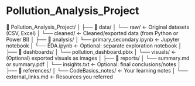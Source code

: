 # Pollution_Analysis_Project

📁 Pollution_Analysis_Project/
│
├── 📁 data/
│   └── raw/                     ← Original datasets (CSV, Excel)
│   └── cleaned/                 ← Cleaned/exported data (from Python or Power BI)
│
├── 📁 analysis/
│   └── primary_secondary.ipynb ← Jupyter notebook
│   └── EDA.ipynb               ← Optional: separate exploration notebook
│
├── 📁 dashboards/
│   └── pollution_dashboard.pbix
│   └── visuals/                ← (Optional) exported visuals as images
│
├── 📁 reports/
│   └── summary.md or summary.pdf
│   └── insights.txt            ← Optional: final conclusions/notes
│
├── 📁 references/
│   └── CodeBasics_notes/       ← Your learning notes
│   └── external_links.md       ← Resources you referred
